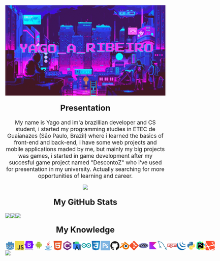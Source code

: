 <div align="center">
    <img src="https://github.com/yagoAribeiro/yagoAribeiro/blob/main/banner.gif" width="820">
</div>
<h2 style="margin:20px; font-size:19pt;" align="center">Presentation</h2>
<p style="font-size:13pt;" align="center">My name is Yago and im'a brazillian developer and CS student, i started my programming studies in ETEC de Guaianazes (São Paulo, Brazil) where i learned the basics of front-end and back-end, i have some web projects and mobile applications maded by me, but mainly my big projects was games, i started in game development after my succesful game project named "DescontoZ" who i've used for presentation in my university. Actually searching for more opportunities of learning and career.</p>

<div align="center">
    <img src="https://github.com/yagoAribeiro/yagoAribeiro/blob/main/github_video.gif" width="820">
</div>

<h2 style="margin:20px; font-size:19pt;" align="center">My GitHub Stats</h2>

<div style="display:flex; flex-direction:row;" align="center">
    <img src="https://github-readme-stats.vercel.app/api?username=yagoAribeiro&show_icons=true&theme=radical&border_color=DF61F1">
    <img src="https://github-readme-stats.vercel.app/api/top-langs/?username=yagoAribeiro&langs_count=8&layout=compact&theme=radical&border_color=DF61F1">
    <img src="http://github-readme-streak-stats.herokuapp.com?user=yagoAribeiro&theme=radical&date_format=j%20M%5B%20Y%5D&mode=weekly">
</div>
<h2 style="margin:20px; font-size:19pt;" align="center">My Knowledge</h2>

<div style="display:flex; flex-direction:row;" align="center">
    <img src="https://github.com/devicons/devicon/blob/master/icons/godot/godot-original.svg" width="30" height="30">
    <img src="https://github.com/devicons/devicon/blob/master/icons/javascript/javascript-original.svg" width="30" height="30">
    <img src="https://github.com/devicons/devicon/blob/master/icons/bootstrap/bootstrap-original-wordmark.svg" width="30" height="30">
    <img src="https://github.com/devicons/devicon/blob/master/icons/android/android-original-wordmark.svg" width="30" height="30">
    <img src="https://github.com/devicons/devicon/blob/master/icons/java/java-original.svg" width="30" height="30">
    <img src="https://github.com/devicons/devicon/blob/master/icons/html5/html5-original.svg" width="30" height="30">
    <img src="https://github.com/devicons/devicon/blob/master/icons/csharp/csharp-original.svg" width="30" height="30">
    <img src="https://github.com/devicons/devicon/blob/master/icons/androidstudio/androidstudio-original.svg" width="30" height="30">
    <img src="https://github.com/devicons/devicon/blob/master/icons/arduino/arduino-original.svg" width="30" height="30">
    <img src="https://github.com/devicons/devicon/blob/master/icons/css3/css3-original.svg" width="30" height="30">
    <img src="https://github.com/devicons/devicon/blob/master/icons/photoshop/photoshop-plain.svg" width="30" height="30">
    <img src="https://github.com/devicons/devicon/blob/master/icons/github/github-original.svg" width="30" height="30">
    <img src="https://github.com/devicons/devicon/blob/master/icons/blender/blender-original.svg" width="30" height="30">
    <img src="https://github.com/devicons/devicon/blob/master/icons/git/git-original.svg" width="30" height="30">
    <img src="https://github.com/devicons/devicon/blob/master/icons/php/php-original.svg" width="30" height="30">
    <img src="https://github.com/devicons/devicon/blob/master/icons/kotlin/kotlin-original.svg" width="30" height="30">
    <img src="https://github.com/devicons/devicon/blob/master/icons/mysql/mysql-original.svg" width="30" height="30">
    <img src="https://github.com/devicons/devicon/blob/master/icons/npm/npm-original-wordmark.svg" width="30" height="30">
    <img src="https://github.com/devicons/devicon/blob/master/icons/jquery/jquery-original.svg" width="30" height="30">
    <img src="https://github.com/devicons/devicon/blob/master/icons/python/python-original.svg" width="30" height="30">
    <img src="https://github.com/devicons/devicon/blob/master/icons/pycharm/pycharm-original.svg" width="30" height="30">
    <img src="https://github.com/devicons/devicon/blob/master/icons/laravel/laravel-plain.svg" width="30" height="30">
</div>

<div style="display:flex; flex-direction:row;" align="center">
    <img src="https://github-profile-trophy.vercel.app/?username=yagoAribeiro&theme=onedark&column=3">
</div>
